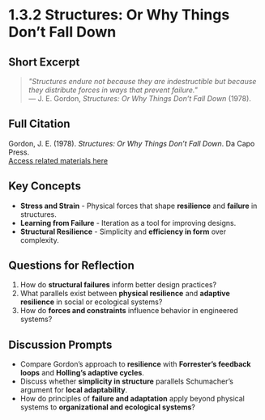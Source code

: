 # 1.3.2 Structures: Or Why Things Don’t Fall Down

## Short Excerpt
> *"Structures endure not because they are indestructible but because they distribute forces in ways that prevent failure."*  
> — J. E. Gordon, *Structures: Or Why Things Don’t Fall Down* (1978).

## Full Citation
Gordon, J. E. (1978). *Structures: Or Why Things Don’t Fall Down*. Da Capo Press.  
[Access related materials here](https://www.arvindguptatoys.com/arvindgupta/structures-gordon.pdf)  

## Key Concepts
- **Stress and Strain** - Physical forces that shape **resilience** and **failure** in structures.  
- **Learning from Failure** - Iteration as a tool for improving designs.  
- **Structural Resilience** - Simplicity and **efficiency in form** over complexity.  

## Questions for Reflection
1. How do **structural failures** inform better design practices?  
2. What parallels exist between **physical resilience** and **adaptive resilience** in social or ecological systems?  
3. How do **forces and constraints** influence behavior in engineered systems?  

## Discussion Prompts
- Compare Gordon’s approach to **resilience** with **Forrester’s feedback loops** and **Holling’s adaptive cycles**.  
- Discuss whether **simplicity in structure** parallels Schumacher’s argument for **local adaptability**.  
- How do principles of **failure and adaptation** apply beyond physical systems to **organizational and ecological systems**?  
